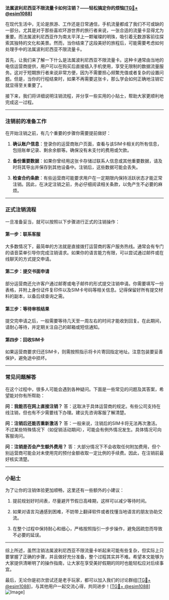 **法属波利尼西亚不限流量卡如何注销？——轻松搞定你的烦恼[[TG💪+ @esim1088](https://t.me/s/esim1088)]**

在现代生活中，无论是旅游、工作还是日常通信，手机流量都成了我们不可或缺的一部分。尤其是对于那些喜欢环游世界的旅行者来说，一张合适的流量卡显得尤为重要。而法属波利尼西亚作为南太平洋上一颗璀璨的明珠，吸引着无数游客前往探索其独特的文化和美景。然而，当你结束了这段美好的旅程后，可能需要考虑如何处理手中的法属波利尼西亚不限流量卡。

首先，让我们来了解一下什么是法属波利尼西亚不限流量卡。这种卡通常由当地的电信运营商提供，用户可以在购买后直接插入手机使用，享受无限制的数据流量服务。这对于短期旅行者来说非常方便，因为不需要担心频繁充值或者复杂的设置问题。但是，当你的行程结束时，如果不再需要这张卡，那么学会如何正确地注销它就显得至关重要了。

接下来，我们将详细说明注销流程，并分享一些实用的小贴士，帮助大家更顺利地完成这一过程。

---

### 注销前的准备工作

在开始注销之前，有几个重要的步骤你需要提前做好：

1. **确认账户信息**：登录你的运营商账户页面，查看与该SIM卡相关的所有信息，包括账单记录、剩余余额等。确保没有未支付的费用或欠款。
   
2. **备份重要数据**：如果你曾经用这张卡存储过联系人信息或其他重要数据，请及时将其导出并保存到其他设备中。注销后，这些数据可能会丢失。

3. **检查合约条款**：有些运营商可能要求用户在一定期限内保持活跃状态才能正常注销。因此，在决定注销之前，务必仔细阅读相关条款，以免产生不必要的麻烦。

---

### 正式注销流程

一旦准备妥当，就可以按照以下步骤进行正式的注销操作：

#### 第一步：联系客服
大多数情况下，最简单的方法就是直接拨打运营商的客户服务热线。通常会有专门的语音菜单引导你完成注销请求。如果你的语言能力有限，可以尝试通过邮件或在线聊天的方式提交申请。

#### 第二步：提交书面申请
部分运营商还允许客户通过邮寄或电子邮件的形式提交注销申请。你需要填写一份表格，并附上身份证件复印件以及SIM卡号码等相关信息。记得保留好所有提交材料的副本，以备后续查询之需。

#### 第三步：等待审核结果
提交完申请之后，一般需要等待几天至一周左右的时间才能收到回复。在此期间，请耐心等待，并定期关注自己的邮箱或短信通知。

#### 第四步：回收SIM卡
如果运营商要求归还SIM卡，则需按照指示将卡片寄回指定地址。注意包装要妥善保护，避免途中损坏。

---

### 常见问题解答

在这个过程中，很多人可能会遇到各种疑问。下面是一些常见的问题及其答案，希望能对你有所帮助：

**问：我能否在网上直接注销？**
答：这取决于具体运营商的规定。有些公司支持在线注销，但也有不少需要线下办理。建议先咨询客服了解清楚。

**问：注销后还能否重新激活？**
答：一般来说，注销后的SIM卡将无法再次激活。不过某些特殊情况下（如促销活动期间），可能会有例外情况发生。具体情况可向客服询问。

**问：注销是否会产生额外费用？**
答：大部分情况下不会收取任何附加费用，但个别运营商可能会对未使用完的预付金额收取一定比例的手续费。因此，在注销前最好核实清楚。

---

### 小贴士

为了让你的注销体验更加顺畅，这里还有一些额外的小建议：

1. 提前规划好时间表，尽量避开节假日高峰期，这样可以减少等待时间。
   
2. 如果对语言沟通感到困难，不妨带上翻译软件或者找懂当地语言的朋友协助交流。

3. 在整个过程中保持耐心和细心，严格按照指引一步步操作，避免因疏忽而导致不必要的延误。

---

综上所述，虽然注销法属波利尼西亚不限流量卡听起来可能有些复杂，但实际上只要掌握了正确的步骤，并且做好充分准备，整个过程其实并不难。希望本文能够为大家提供清晰明了的操作指南，让大家在享受美好假期的同时也能轻松应对后续事宜。

最后，无论你是初次尝试还是老手玩家，都可以加入我们的讨论群组[[TG💪+ @esim1088](https://t.me/s/esim1088)]，与其他用户一起交流心得，共同进步！[[TG💪+ @esim1088](https://t.me/s/esim1088)] ![Image](https://i.postimg.cc/4NQfJmqS/Snipaste-2025-05-13-00-14-12.png)]